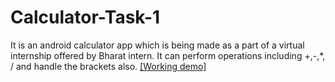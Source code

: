 # Calculator-Task-1
It is an android calculator app which is being made as a part of a virtual internship offered by Bharat intern. 
It can perform operations including +,-,*, / and handle the brackets also.
[[Working demo]](https://example.com/video_link](https://drive.google.com/file/d/1B6mEn8XMDcfkznojFRoHG0bzFmDHB1Oc/view?usp=sharing)https://drive.google.com/file/d/1B6mEn8XMDcfkznojFRoHG0bzFmDHB1Oc/view?usp=sharing)
